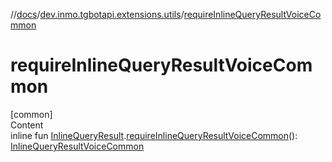 //[docs](../../index.md)/[dev.inmo.tgbotapi.extensions.utils](index.md)/[requireInlineQueryResultVoiceCommon](require-inline-query-result-voice-common.md)



# requireInlineQueryResultVoiceCommon  
[common]  
Content  
inline fun [InlineQueryResult](../dev.inmo.tgbotapi.types.InlineQueries.InlineQueryResult.abstracts/-inline-query-result/index.md).[requireInlineQueryResultVoiceCommon](require-inline-query-result-voice-common.md)(): [InlineQueryResultVoiceCommon](../dev.inmo.tgbotapi.types.InlineQueries.InlineQueryResult.abstracts.results.voice/-inline-query-result-voice-common/index.md)  



